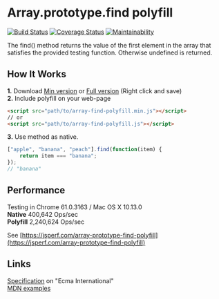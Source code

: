 # Array.prototype.find polyfill
[![Build Status](https://travis-ci.org/vovkabelov/array.find.svg?branch=master)](https://travis-ci.org/vovkabelov/array.find)
[![Coverage Status](https://coveralls.io/repos/github/vovkabelov/array.find/badge.svg?branch=master&service=github)](https://coveralls.io/github/vovkabelov/array.find?branch=master&service=github)
[![Maintainability](https://api.codeclimate.com/v1/badges/181be494b23d27cba626/maintainability)](https://codeclimate.com/github/vovkabelov/array.find)

The find() method returns the value of the first element in the array 
that satisfies the provided testing function. Otherwise undefined is returned.

## How It Works
**1.** Download [Min version](https://raw.githubusercontent.com/vovkabelov/array.find/master/dist/array-find-polyfill.min.js)
or [Full version](https://raw.githubusercontent.com/vovkabelov/array.find/master/src/array-find-polyfill.js) (Right click and save)  
**2.** Include polyfill on your web-page 
```html
<script src="path/to/array-find-polyfill.min.js"></script>
// or
<script src="path/to/array-find-polyfill.js"></script>
```
**3.** Use method as native.
```javascript
["apple", "banana", "peach"].find(function(item) {
    return item === "banana";
});
// "banana"
```


## Performance
Testing in Chrome 61.0.3163 / Mac OS X 10.13.0  
**Native** 400,642 Ops/sec   
**Polyfill** 2,240,624 Ops/sec  

See [https://jsperf.com/array-prototype-find-polyfill](https://jsperf.com/array-prototype-find-polyfill)

## Links
[Specification](http://www.ecma-international.org/ecma-262/6.0/#sec-array.prototype.find) on "Ecma International"  
[MDN examples](https://developer.mozilla.org/en-US/docs/Web/JavaScript/Reference/Global_Objects/Array/find)